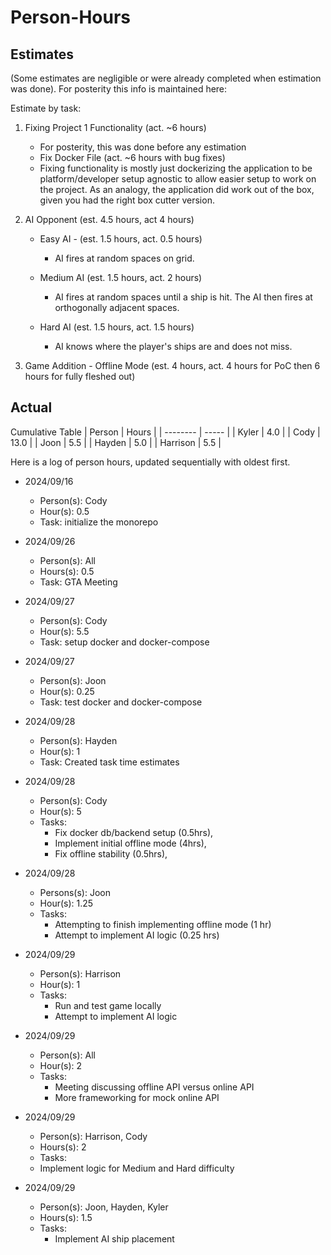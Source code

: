 # Person-Hours

## Estimates

(Some estimates are negligible or were already completed when estimation was done). For posterity this info is maintained here:

Estimate by task:
1. Fixing Project 1 Functionality (act. ~6 hours)
   - For posterity, this was done before any estimation
   - Fix Docker File (act. ~6 hours with bug fixes)
   - Fixing functionality is mostly just dockerizing the application to be platform/developer setup agnostic
     to allow easier setup to work on the project. As an analogy, the application did work out of the box,
     given you had the right box cutter version.

     

2. AI Opponent (est. 4.5 hours, act 4 hours)
   - Easy AI - (est. 1.5 hours, act. 0.5 hours)

     * AI fires at random spaces on grid.

   - Medium AI (est. 1.5 hours, act. 2 hours)

     * AI fires at random spaces until a ship is hit. The AI then fires at orthogonally adjacent spaces.

   - Hard AI (est. 1.5 hours, act. 1.5 hours)

     * AI knows where the player's ships are and does not miss.

2. Game Addition - Offline Mode (est. 4 hours, act. 4 hours for PoC then 6 hours for fully fleshed out)

## Actual

Cumulative Table
| Person   | Hours |
| -------- | ----- |
| Kyler    | 4.0   |
| Cody     | 13.0  |
| Joon     | 5.5   |
| Hayden   | 5.0   |
| Harrison | 5.5   |

Here is a log of person hours, updated sequentially with oldest first.

* 2024/09/16 
  + Person(s): Cody
  + Hour(s): 0.5
  + Task: initialize the monorepo

* 2024/09/26
  + Person(s): All
  + Hours(s): 0.5
  + Task: GTA Meeting

* 2024/09/27
  + Person(s): Cody
  + Hour(s): 5.5
  + Task: setup docker and docker-compose

* 2024/09/27
  + Person(s): Joon
  + Hour(s): 0.25
  + Task: test docker and docker-compose

* 2024/09/28
  + Person(s): Hayden
  + Hour(s): 1
  + Task: Created task time estimates

* 2024/09/28
  + Person(s): Cody
  + Hour(s): 5
  + Tasks:
    - Fix docker db/backend setup (0.5hrs),
    - Implement initial offline mode (4hrs),
    - Fix offline stability (0.5hrs),

* 2024/09/28
  + Persons(s): Joon
  + Hour(s): 1.25
  + Tasks:
    - Attempting to finish implementing offline mode (1 hr)
    - Attempt to implement AI logic (0.25 hrs)

* 2024/09/29
   + Person(s): Harrison
   + Hour(s): 1
   + Tasks:
     - Run and test game locally
     - Attempt to implement AI logic

* 2024/09/29
  + Person(s): All
  + Hour(s): 2
  + Tasks:
    - Meeting discussing offline API versus online API
    - More frameworking for mock online API
   
      
* 2024/09/29
  + Person(s): Harrison, Cody
  + Hours(s): 2
  + Tasks:
   - Implement logic for Medium and Hard difficulty 

* 2024/09/29
  + Person(s): Joon, Hayden, Kyler
  + Hours(s): 1.5
  + Tasks:
    - Implement AI ship placement